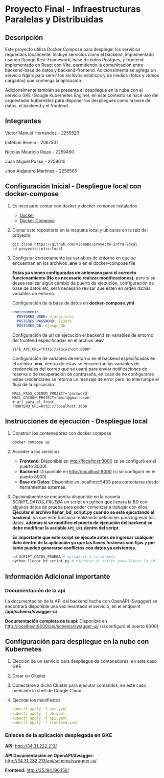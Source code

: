 # Proyecto Final - Infraestructuras Paralelas y Distribuidas

## Descripción

Este proyecto utiliza Docker Compose para desplegar los servicios requeridos localmente. Incluye servicios como el backend, implementado usando Django Rest-Framework, base de datos Postgres, y frontend implementado en React con Vite, permitiendo la comunicación entre backend-base de datos y backend-frontend. Adicionalmente se agrega un servicio Nginx para servir los archivos estáticos y de medios (fotos y videos cargados) que contenga la aplicación.

Adicionalmente también se presenta el despliegue en la nube con el servicio GKE (Google Kubernetes Engine), en este contexto se hace uso del orquestador kubernetes para disponer los despliegues como la base de datos, el backend y el frontend.

## Integrantes

Víctor Manuel Hernández - 2259520

Esteban Revelo - 2067507

Nicolas Mauricio Rojas - 2259460

Juan Miguel Posso - 2259610

Jhon Alejandro Martínez - 2259565

## Configuración Inicial - Despliegue local con docker-compose

1. Es necesario contar con docker y docker compose instalados
    - [Docker](https://www.docker.com/get-started)
    - [Docker Compose](https://docs.docker.com/compose/install/)

2. Clonar este repositorio en la maquina local y ubicarse en la raíz del proyecto

    ```bash
    git clone https://github.com/vicmaHo/proyecto-infra-local
    cd proyecto-infra-local
    ```

3. Configurar correctamente las variables de entorno en que se encuentran en los archivos **.env** o en el docker-compose file

    **Estas ya vienen configuradas de antemano para el correcto funcionamiento (No es necesario realizar modificaciones)**, pero si se desea realizar algún cambio de puerto de ejecución, configuración de base de datos etc, será necesario revisar que esten en orden dichas variables de entorno.

    Configuración de la base de datos en **docker-compose.yml**

    ```yml
    environment:
      POSTGRES_USER: django_user
      POSTGRES_PASSWORD: 1234ch
      POSTGRES_DB: django_db
    ```

    Configuración de url de ejecución el backend en variables de entorno del frontend especificadas en el archivo **.env**

    ```plain
    VITE_API_URL="http://localhost:8000" 
    ```

    Configuración de variables de entorno en el backend especificadas en el archivo **.env**, dentro de estas se encuentran las variables de credenciales del correo que se usará para enviar notificaciones de reserva o de recuperación de contraseña, en caso de no configurarse estas credenciales se retorna un mensaje de error pero no interrumpe el flujo de la aplicación.

    ```plain
    MAIL_PASS_COCOON_PROJECT='password'
    MAIL_COCOON_PROJECT='mail@gmail.com'
    # url para el front
    FRONTEND_URL=http://localhost:3000 
    ```

## Instrucciones de ejecución - Despliegue local

1. Construir los contenedores con docker compose

    ```bash
    docker compose up
    ````

2. Acceder a los servicios
    - **Frontend**: Disponible en <http://localhost:3000> (si se configuró en el puerto 3000).
    - **Backend**: Disponible en <http://localhost:8000> (si se configuró en el puerto 8000).
    - **Base de Datos**: Disponible en localhost:5433 para conectarse desde herramientas externas.

3. Opcionalmente se encuentra disponible en la carpeta *SCRIPT_DATOS_PRUEBA* un script en python que llenara la BD con algunos datos de prueba para poder comenzar a trabajar con ellos. **Ejecutar el archivo llenar_bd_script.py cuando se este ejecutando el backend**, ya que este funciona realizando peticiones para ingresar los datos, **ademas si se modifico el puerto de ejecución del backend se debe modificar la variable `API_URL` dentro del script.**

    **Es importante que este script se ejecute antes de ingresar cualquier dato dentro de la aplicación ya que las llaves foráneas son fijas y por tanto pueden generarse conflictos con datos ya existentes.**

    ```bash
    cd SCRIPT_DATOS_PRUEBA # dirigirse a la carpeta
    python llenar_bd_script.py # ejecutar el script para llenar la bd
    ```

## Información Adicional importante

### Documentación de la api

La documentación de la API del backend hecha con OpenAPI (Swagger) se encontrará disponible una vez levantado el servicio, en el endpoint **/api/schema/swagger-ui**

**Documentación completa de la api**: Disponible en <http://localhost:8000/api/schema/swagger-ui/> (si configuró el puerto 8000)

## Configuración para despliegue en la nube con Kubernetes

1. Elección de un servicio para despliegue de contenedores, en este caso GKE
2. Crear un Cluster
3. Conectarse a dicho Cluster para ejecutar comandos, en este caso mediante la shell de Google Cloud
4. Ejecutar los manifiestos

    ```yaml
    kubectl apply -f pvc.yaml
    kubectl apply -f db.yaml
    kubectl apply -f api.yaml
    kubectl apply -f frontend.yaml
    ```

### Enlaces de la aplicación desplegada en GKE

**API:** <http://34.31.232.213/>

**API Documentación en OpenAPI/Swagger:** <http://34.31.232.213/api/schema/swagger-ui/>

**Frontend:** <http://35.184.196.156/>
